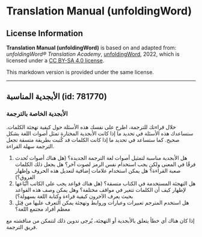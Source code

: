 # Translation Manual (unfoldingWord)

## License Information

**Translation Manual (unfoldingWord)** is based on and adapted from: _unfoldingWord® Translation Academy_, [unfoldingWord](https://unfoldingword.org/utw), 2022, which is licensed under a [CC BY-SA 4.0 license](https://creativecommons.org/licenses/by-sa/4.0/legalcode.en).

This markdown version is provided under the same license.



--------------------------------

## الأبجدية المناسبة (id: 781770)

### الأبجدية الخاصة بالترجمة

خلال قراءتك للترجمة، اطرح على نفسك هذه الأسئلة حول كيفية تهجئة الكلمات. ستساعدك هذه الأسئلة في تحديد ما إذا كانت الأبجدية المختارة تمثل أصوات اللغة بشكل صحيح. كما ستساعد في تحديد ما إذا كانت الكلمات قد كُتبت بطريقة متسقة تجعل الترجمة سهلة القراءة.

1. هل الأبجدية مناسبة لتمثيل أصوات لغة الترجمة الجديدة؟ (هل هناك أصوات تُحدث فرقًا في المعنى ولكن يجب استخدام نفس الرمز لصوت آخر؟ هل يجعل ذلك الكلمات صعبة القراءة؟ هل يمكن استخدام علامات إضافية لتعديل هذه الحروف وإظهار الفروق؟)
2. هل التهجئة المستخدمة في الكتاب متسقة؟ (هل هناك قواعد يجب على الكاتب اتِّبَاعها لإظهار كيف أن الكلمات تتغير في مواقف مختلفة؟ وهل يمكن وصف هذه القواعد بحيث يعرف الآخرون كيفية قراءة وكتابة اللغة بسهولة؟)
3. هل استخدم المترجم تعبيرات وعبارات وروابط وتهجئة يمكن التعرف عليها من قِبَل معظم أفراد مجتمع اللغة؟

إذا كان هناك أي خطأ يتعلق بالأبجدية أو التهجئة، يُرجى تدوين ذلك لتتمكن من مناقشته مع فريق الترجمة.


